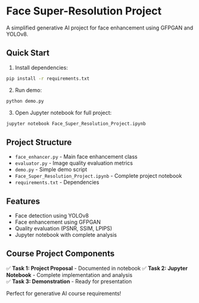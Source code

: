 # Face Super-Resolution Project

A simplified generative AI project for face enhancement using GFPGAN and YOLOv8.

## Quick Start

1. Install dependencies:
```bash
pip install -r requirements.txt
```

2. Run demo:
```bash
python demo.py
```

3. Open Jupyter notebook for full project:
```bash
jupyter notebook Face_Super_Resolution_Project.ipynb
```

## Project Structure

- `face_enhancer.py` - Main face enhancement class
- `evaluator.py` - Image quality evaluation metrics
- `demo.py` - Simple demo script
- `Face_Super_Resolution_Project.ipynb` - Complete project notebook
- `requirements.txt` - Dependencies

## Features

- Face detection using YOLOv8
- Face enhancement using GFPGAN
- Quality evaluation (PSNR, SSIM, LPIPS)
- Jupyter notebook with complete analysis

## Course Project Components

✅ **Task 1: Project Proposal** - Documented in notebook
✅ **Task 2: Jupyter Notebook** - Complete implementation and analysis  
✅ **Task 3: Demonstration** - Ready for presentation

Perfect for generative AI course requirements!